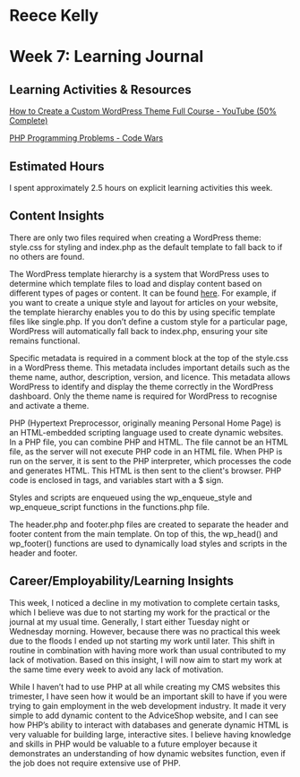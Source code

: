 # Reece Kelly
# Week 7: Learning Journal

## Learning Activities & Resources

[How to Create a Custom WordPress Theme Full Course - YouTube (50% Complete)](https://www.youtube.com/watch?v=-h7gOJbIpmo&ab_channel=freeCodeCamp.org)

[PHP Programming Problems - Code Wars](https://www.codewars.com/users/Reece_K)

## Estimated Hours

I spent approximately 2.5 hours on explicit learning activities this week.

## Content Insights

There are only two files required when creating a WordPress theme: style.css for styling and index.php as the default template to fall back to if no others are found.

The WordPress template hierarchy is a system that WordPress uses to determine which template files to load and display content based on different types of pages or content. It can be found [here](https://developer.wordpress.org/themes/basics/template-hierarchy/). For example, if you want to create a unique style and layout for articles on your website, the template hierarchy enables you to do this by using specific template files like single.php. If you don’t define a custom style for a particular page, WordPress will automatically fall back to index.php, ensuring your site remains functional.

Specific metadata is required in a comment block at the top of the style.css in a WordPress theme. This metadata includes important details such as the theme name, author, description, version, and licence. This metadata allows WordPress to identify and display the theme correctly in the WordPress dashboard. Only the theme name is required for WordPress to recognise and activate a theme.

PHP (Hypertext Preprocessor, originally meaning Personal Home Page) is an HTML-embedded scripting language used to create dynamic websites. In a PHP file, you can combine PHP and HTML. The file cannot be an HTML file, as the server will not execute PHP code in an HTML file. When PHP is run on the server, it is sent to the PHP interpreter, which processes the code and generates HTML. This HTML is then sent to the client's browser. PHP code is enclosed in <?php ?> tags, and variables start with a $ sign.

Styles and scripts are enqueued using the wp_enqueue_style and wp_enqueue_script functions in the functions.php file.

The header.php and footer.php files are created to separate the header and footer content from the main template. On top of this, the wp_head() and wp_footer() functions are used to dynamically load styles and scripts in the header and footer.

## Career/Employability/Learning Insights

This week, I noticed a decline in my motivation to complete certain tasks, which I believe was due to not starting my work for the practical or the journal at my usual time. Generally, I start either Tuesday night or Wednesday morning. However, because there was no practical this week due to the floods I ended up not starting my work until later. This shift in routine in combination with having more work than usual contributed to my lack of motivation. Based on this insight, I will now aim to start my work at the same time every week to avoid any lack of motivation.

While I haven’t had to use PHP at all while creating my CMS websites this trimester, I have seen how it would be an important skill to have if you were trying to gain employment in the web development industry. It made it very simple to add dynamic content to the AdviceShop website, and I can see how PHP’s ability to interact with databases and generate dynamic HTML is very valuable for building large, interactive sites. I believe having knowledge and skills in PHP would be valuable to a future employer because it demonstrates an understanding of how dynamic websites function, even if the job does not require extensive use of PHP.